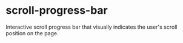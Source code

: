 # scroll-progress-bar
Interactive scroll progress bar that visually indicates the user's scroll position on the page.
